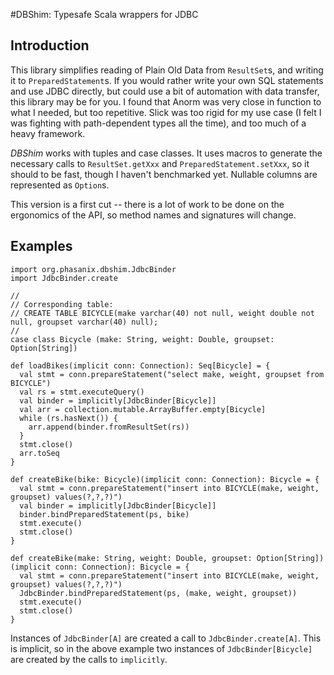 #DBShim: Typesafe Scala wrappers for JDBC

## Introduction

This library simplifies reading of Plain Old Data from `ResultSet`s, and writing 
it to `PreparedStatement`s.  If you would rather write your own SQL statements 
and use JDBC directly, but could use a bit of automation with data transfer, 
this library may be for you. I found that Anorm was very close in function 
to what I needed, but too repetitive. Slick was too rigid for my use case 
(I felt I was fighting with path-dependent types all the time), and too
much of a heavy framework.

*DBShim* works with tuples and case classes. It uses macros to generate the 
necessary calls to `ResultSet.getXxx` and `PreparedStatement.setXxx`, so it 
should to be fast, though I haven't benchmarked yet. Nullable columns are 
represented as `Option`s.

This version is a first cut -- there is a lot of work to be done on the ergonomics
of the API, so method names and signatures will change.

## Examples

    import org.phasanix.dbshim.JdbcBinder
    import JdbcBinder.create

    //
    // Corresponding table: 
    // CREATE TABLE BICYCLE(make varchar(40) not null, weight double not null, groupset varchar(40) null);
    //
    case class Bicycle (make: String, weight: Double, groupset: Option[String])
    
    def loadBikes(implicit conn: Connection): Seq[Bicycle] = {
      val stmt = conn.prepareStatement("select make, weight, groupset from BICYCLE")
      val rs = stmt.executeQuery()
      val binder = implicitly[JdbcBinder[Bicycle]]
      val arr = collection.mutable.ArrayBuffer.empty[Bicycle]
      while (rs.hasNext()) {
        arr.append(binder.fromResultSet(rs))
      }
      stmt.close()
      arr.toSeq
    }
    
    def createBike(bike: Bicycle)(implicit conn: Connection): Bicycle = {
      val stmt = conn.prepareStatement("insert into BICYCLE(make, weight, groupset) values(?,?,?)")
      val binder = implicitly[JdbcBinder[Bicycle]]
      binder.bindPreparedStatement(ps, bike)
      stmt.execute()
      stmt.close()
    }
    
    def createBike(make: String, weight: Double, groupset: Option[String])(implicit conn: Connection): Bicycle = {
      val stmt = conn.prepareStatement("insert into BICYCLE(make, weight, groupset) values(?,?,?)")
      JdbcBinder.bindPreparedStatement(ps, (make, weight, groupset))
      stmt.execute()
      stmt.close()
    }

Instances of `JdbcBinder[A]` are created a call to `JdbcBinder.create[A]`. This 
is implicit, so in the above example two instances of `JdbcBinder[Bicycle]` are
created by the calls to `implicitly`.